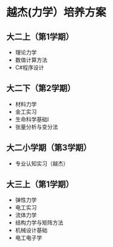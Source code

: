 # 越杰(力学）培养方案

## 大二上（第1学期）
- 理论力学
- 数值计算方法
- C#程序设计

## 大二下（第2学期）
- 材料力学
- 金工实习
- 生命科学基础I
- 张量分析与变分法

## 大二小学期（第3学期）
- 专业认知实习（越杰）

## 大三上（第1学期）
- 弹性力学
- 电工实习
- 流体力学
- 结构力学与矩阵方法
- 机械设计基础
- 电工电子学
